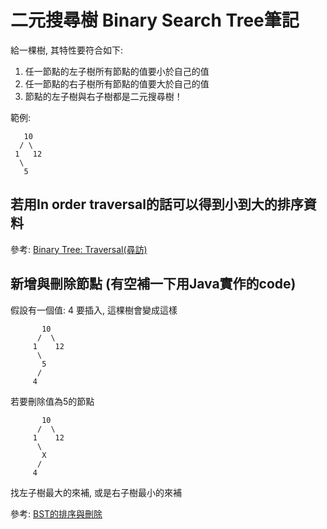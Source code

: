 # 二元搜尋樹 Binary Search Tree筆記

給一棵樹, 其特性要符合如下:

1. 任一節點的左子樹所有節點的值要小於自己的值
2. 任一節點的右子樹所有節點的值要大於自己的值
3. 節點的左子樹與右子樹都是二元搜尋樹！

範例:

```
   10
  / \
 1   12
  \
   5
```

## 若用In order traversal的話可以得到小到大的排序資料

參考: [Binary Tree: Traversal(尋訪)](http://alrightchiu.github.io/SecondRound/binary-tree-traversalxun-fang.html)


## 新增與刪除節點 (有空補一下用Java實作的code)

假設有一個值: 4 要插入, 這棵樹會變成這樣

```
       10
      /  \
     1    12
      \
       5
      / 
     4
```

若要刪除值為5的節點

```
       10
      /  \
     1    12
      \
       X
      / 
     4
```

找左子樹最大的來補, 或是右子樹最小的來補

參考: [BST的排序與刪除](http://alrightchiu.github.io/SecondRound/binary-search-tree-sortpai-xu-deleteshan-chu-zi-liao.html)
